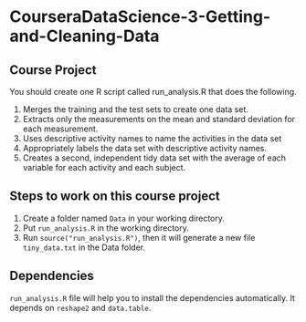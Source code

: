 # CourseraDataScience-3-Getting-and-Cleaning-Data

## Course Project

You should create one R script called run_analysis.R that does the following.

1. Merges the training and the test sets to create one data set.
2. Extracts only the measurements on the mean and standard deviation for each measurement.
3. Uses descriptive activity names to name the activities in the data set
4. Appropriately labels the data set with descriptive activity names.
5. Creates a second, independent tidy data set with the average of each variable for each activity and each subject.

## Steps to work on this course project

1. Create a folder named ```Data``` in your working directory.
2. Put ```run_analysis.R``` in the working directory.
3. Run ```source("run_analysis.R")```, then it will generate a new file ```tiny_data.txt``` in the Data folder.

## Dependencies

```run_analysis.R``` file will help you to install the dependencies automatically. It depends on ```reshape2``` and ```data.table```. 

